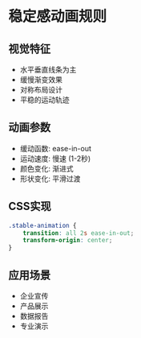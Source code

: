 # 稳定感动画规则

## 视觉特征
- 水平垂直线条为主
- 缓慢渐变效果
- 对称布局设计
- 平稳的运动轨迹

## 动画参数
- 缓动函数: ease-in-out
- 运动速度: 慢速 (1-2秒)
- 颜色变化: 渐进式
- 形状变化: 平滑过渡

## CSS实现
```css
.stable-animation {
    transition: all 2s ease-in-out;
    transform-origin: center;
}
```

## 应用场景
- 企业宣传
- 产品展示
- 数据报告
- 专业演示
